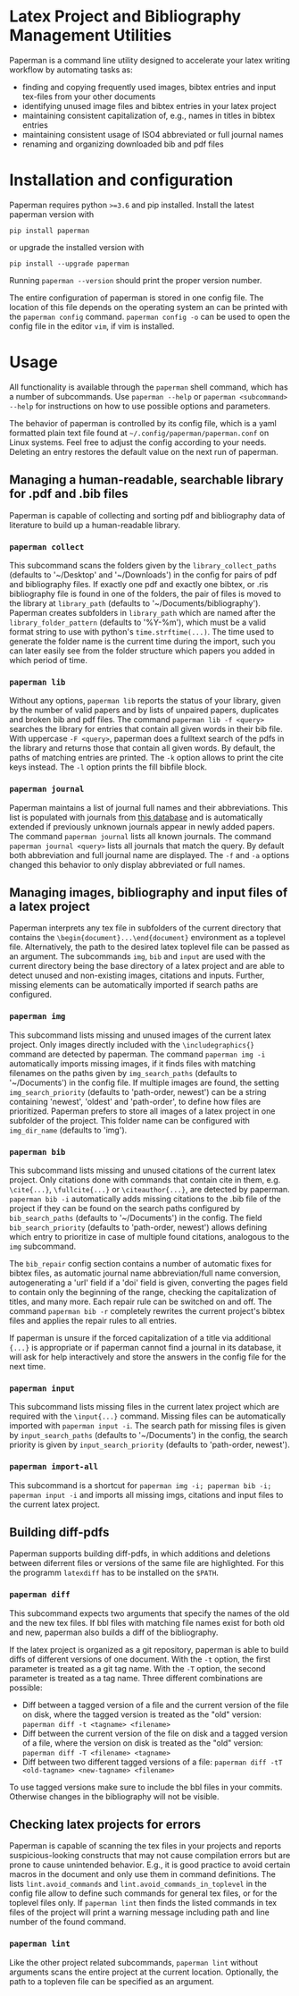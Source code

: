 # Latex Project and Bibliography Management Utilities

Paperman is a command line utility designed to accelerate your latex writing workflow by automating tasks as:
 * finding and copying frequently used images, bibtex entries and input tex-files from your other documents
 * identifying unused image files and bibtex entries in your latex project
 * maintaining consistent capitalization of, e.g., names in titles in bibtex entries
 * maintaining consistent usage of ISO4 abbreviated or full journal names
 * renaming and organizing downloaded bib and pdf files


# Installation and configuration

Paperman requires python `>=3.6` and pip installed. Install the latest paperman version with

```
pip install paperman
```

or upgrade the installed version with

```
pip install --upgrade paperman
```

Running `paperman --version` should print the proper version number.

The entire configuration of paperman is stored in one config file. The location of this file depends on the operating system an can be printed with the `paperman config` command. `paperman config -o` can be used to open the config file in the editor `vim`, if vim is installed.


# Usage

All functionality is available through the `paperman` shell command, which has a number of subcommands. Use `paperman --help` or `paperman <subcommand> --help` for instructions on how to use possible options and parameters.

The behavior of paperman is controlled by its config file, which is a yaml formatted plain text file found at `~/.config/paperman/paperman.conf` on Linux systems. Feel free to adjust the config according to your needs. Deleting an entry restores the default value on the next run of paperman.


## Managing a human-readable, searchable library for .pdf and .bib files

Paperman is capable of collecting and sorting pdf and bibliography data of literature to build up a human-readable library.


### `paperman collect`

This subcommand scans the folders given by the `library_collect_paths` (defaults to '~/Desktop' and '~/Downloads') in the config for pairs of pdf and bibliography files. If exactly one pdf and exactly one bibtex, or .ris bibliography file is found in one of the folders, the pair of files is moved to the library at `library_path` (defaults to '~/Documents/bibliography'). Paperman creates subfolders in `library_path` which are named after the `library_folder_pattern` (defaults to '%Y-%m'), which must be a valid format string to use with python's `time.strftime(...)`. The time used to generate the folder name is the current time during the import, such you can later easily see from the folder structure which papers you added in which period of time.


### `paperman lib`

Without any options, `paperman lib` reports the status of your library, given by the number of valid papers and by lists of unpaired papers, duplicates and broken bib and pdf files. The command `paperman lib -f <query>` searches the library for entries that contain all given words in their bib file. With uppercase `-F <query>`, paperman does a fulltext search of the pdfs in the library and returns those that contain all given words. By default, the paths of matching entries are printed. The `-k` option allows to print the cite keys instead. The `-l` option prints the fill bibfile block.


### `paperman journal`

Paperman maintains a list of journal full names and their abbreviations. This list is populated with journals from [this database](https://www.cas.org/support/documentation/references/corejournals) and is automatically extended if previously unknown journals appear in newly added papers. The command `paperman journal` lists all known journals. The command `paperman journal <query>` lists all journals that match the query. By default both abbreviation and full journal name are displayed. The `-f` and `-a` options changed this behavior to only display abbreviated or full names.


## Managing images, bibliography and input files of a latex project

Paperman interprets any tex file in subfolders of the current directory that contains the `\begin{document}...\end{document}` environment as a toplevel file. Alternatively, the path to the desired latex toplevel file can be passed as an argument. The subcommands `img`, `bib` and `input` are used with the current directory being the base directory of a latex project and are able to detect unused and non-existing images, citations and inputs. Further, missing elements can be automatically imported if search paths are configured.

### `paperman img`

This subcommand lists missing and unused images of the current latex project. Only images directly included with the `\includegraphics{}` command are detected by paperman. The command `paperman img -i` automatically imports missing images, if it finds files with matching filenames on the paths given by `img_search_paths` (defaults to '~/Documents') in the config file. If multiple images are found, the setting `img_search_priority` (defaults to 'path-order, newest') can be a string containing 'newest', 'oldest' and 'path-order', to define how files are prioritized. Paperman prefers to store all images of a latex project in one subfolder of the project. This folder name can be configured with `img_dir_name` (defaults to 'img').


### `paperman bib`

This subcommand lists missing and unused citations of the current latex project. Only citations done with commands that contain cite in them, e.g. `\cite{...}`, `\fullcite{...}` or `\citeauthor{...}`, are detected by paperman. `paperman bib -i` automatically adds missing citations to the .bib file of the project if they can be found on the search paths configured by  `bib_search_paths` (defaults to '~/Documents') in the config. The field `bib_search_priority` (defaults to 'path-order, newest') allows defining which entry to prioritize in case of multiple found citations, analogous to the `img` subcommand.

The `bib_repair` config section contains a number of automatic fixes for bibtex files, as automatic journal name abbreviation/full name conversion, autogenerating a 'url' field if a 'doi' field is given, converting the pages field to contain only the beginning of the range, checking the capitalization of titles, and many more. Each repair rule can be switched on and off. The command `paperman bib -r` completely rewrites the current project's bibtex files and applies the repair rules to all entries.

If paperman is unsure if the forced capitalization of a title via additional `{...}` is appropriate or if paperman cannot find a journal in its database, it will ask for help interactively and store the answers in the config file for the next time.


### `paperman input`

This subcommand lists missing files in the current latex project which are required with the `\input{...}` command. Missing files can be automatically imported with `paperman input -i`. The search path for missing files is given by `input_search_paths` (defaults to '~/Documents') in the config, the search priority is given by `input_search_priority` (defaults to 'path-order, newest').


### `paperman import-all`

This subcommand is a shortcut for `paperman img -i; paperman bib -i; paperman input -i` and imports all missing imgs, citations and input files to the current latex project.


## Building diff-pdfs

Paperman supports building diff-pdfs, in which additions and deletions between diferrent files or versions of the same file are highlighted. For this the programm `latexdiff` has to be installed on the `$PATH`.

### `paperman diff`

This subcommand expects two arguments that specify the names of the old and the new tex files. If bbl files with matching file names exist for both old and new, paperman also builds a diff of the bibliography.

If the latex project is organized as a git repository, paperman is able to build diffs of different versions of one document. With the `-t` option, the first parameter is treated as a git tag name. With the `-T` option, the second parameter is treated as a tag name. Three different combinations are possible:
* Diff between a tagged version of a file and the current version of the file on disk, where the tagged version is treated as the "old" version: `paperman diff -t <tagname> <filename>`
* Diff between the current version of the file on disk and a tagged version of a file, where the version on disk is treated as the "old" version: `paperman diff -T <filename> <tagname>`
* Diff between two different tagged versions of a file: `paperman diff -tT <old-tagname> <new-tagname> <filename>`

To use tagged versions make sure to include the bbl files in your commits. Otherwise changes in the bibliography will not be visible.


## Checking latex projects for errors

Paperman is capable of scanning the tex files in your projects and reports suspicious-looking constructs that may not cause compilation errors but are prone to cause unintended behavior. E.g., it is good practice to avoid certain macros in the document and only use them in command definitions. The lists `lint.avoid_commands` and `lint.avoid_commands_in_toplevel` in the config file allow to define such commands for general tex files, or for the toplevel files only. If `paperman lint` then finds the listed commands in tex files of the project will print a warning message including path and line number of the found command.

### `paperman lint`

Like the other project related subcommands, `paperman lint` without arguments scans the entire project at the current location. Optionally, the path to a topleven file can be specified as an argument.
